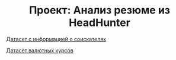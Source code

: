 # <center> Проект: Анализ резюме из HeadHunter


[Датасет с информацией о соискателях](https://link-url-here.org](https://drive.google.com/file/d/1Kb78mAWYKcYlellTGhIjPI-bCcKbGuTn/view?usp=sharing)https://drive.google.com/file/d/1Kb78mAWYKcYlellTGhIjPI-bCcKbGuTn/view?usp=sharing)

[Датасет валютных курсов](https://link-url-here.org](https://drive.google.com/file/d/1Kb78mAWYKcYlellTGhIjPI-bCcKbGuTn/view?usp=sharing)https://drive.google.com/file/d/1Kb78mAWYKcYlellTGhIjPI-bCcKbGuTn/view?usp=sharing](https://lms.skillfactory.ru/asset-v1:SkillFactory+DST-3.0+28FEB2021+type@asset+block@ExchangeRates.zip)https://lms.skillfactory.ru/asset-v1:SkillFactory+DST-3.0+28FEB2021+type@asset+block@ExchangeRates.zip)

